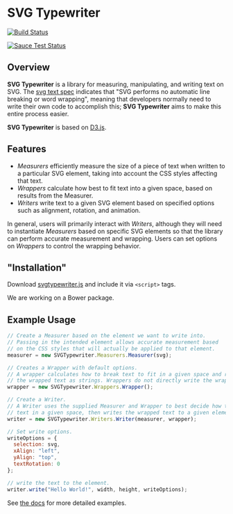 SVG Typewriter
=========
[![Build Status](https://travis-ci.org/endrjuskr/svg-typewriter.svg?branch=develop)](https://travis-ci.org/endrjuskr/svg-typewriter)

[![Sauce Test Status](https://saucelabs.com/browser-matrix/andrzejskrodzki.svg)](https://saucelabs.com/u/andrzejskrodzki)

Overview
---
**SVG Typewriter** is a library for measuring, manipulating, and writing text on SVG.
The [svg text spec](http://www.w3.org/TR/SVG/text.html#Introduction) indicates that
"SVG performs no automatic line breaking or word wrapping", meaning that developers
normally need to write their own code to accomplish this; **SVG Typewriter** aims
to make this entire process easier.

**SVG Typewriter** is based on [D3.js](http://d3js.org/).

Features
---
- *Measurers* efficiently measure the size of a piece of text when written to a particular SVG element, taking into account the CSS styles affecting that text.
- *Wrappers* calculate how best to fit text into a given space, based on results from the Measurer.
- *Writers* write text to a given SVG element based on specified options such as alignment, rotation, and animation.

In general, users will primarily interact with *Writers*, although they will need to instantiate *Measurers* based on specific SVG elements so that the library can perform accurate measurement and wrapping. Users can set options on *Wrappers* to control the wrapping behavior.


"Installation"
---
Download [svgtypewriter.js](https://raw.githubusercontent.com/endrjuskr/svg-typewriter/develop/svgtypewriter.js)
and include it via `<script>` tags.

We are working on a Bower package.

Example Usage
---
```Javascript
// Create a Measurer based on the element we want to write into.
// Passing in the intended element allows accurate measurement based
// on the CSS styles that will actually be applied to that element.
measurer = new SVGTypewriter.Measurers.Measurer(svg);

// Creates a Wrapper with default options.
// A wrapper calculates how to break text to fit in a given space and returns
// the wrapped text as strings. Wrappers do not directly write the wrapped text.
wrapper = new SVGTypewriter.Wrappers.Wrapper();

// Create a Writer.
// A Writer uses the supplied Measurer and Wrapper to best decide how to fit
// text in a given space, then writes the wrapped text to a given element.
writer = new SVGTypewriter.Writers.Writer(measurer, wrapper);

// Set write options.
writeOptions = {
  selection: svg,
  xAlign: "left",
  yAlign: "top",
  textRotation: 0
};

// write the text to the element.
writer.write("Hello World!", width, height, writeOptions);
```

See [the docs](http://endrjuskr.github.io/svg-typewriter/docs/) for more detailed examples.
